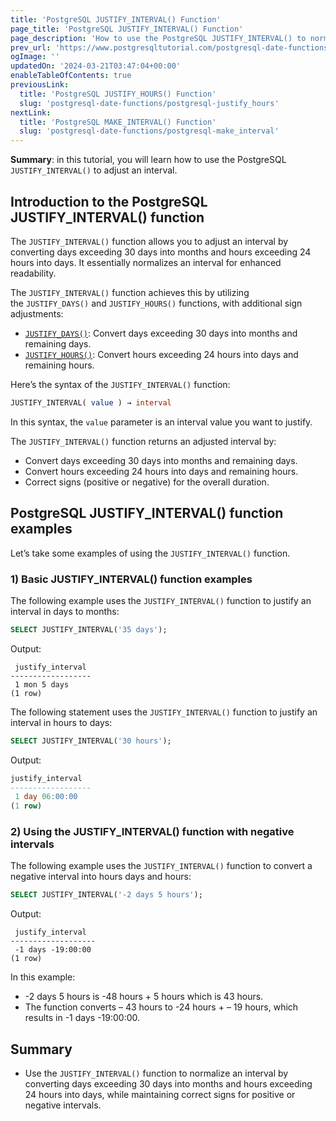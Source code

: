 ```yaml
---
title: 'PostgreSQL JUSTIFY_INTERVAL() Function'
page_title: 'PostgreSQL JUSTIFY_INTERVAL() Function'
page_description: 'How to use the PostgreSQL JUSTIFY_INTERVAL() to normalize an interval by using the JUSTIFY_DAYS() and JUSTIFY_HOURS() functions.'
prev_url: 'https://www.postgresqltutorial.com/postgresql-date-functions/postgresql-justify_interval/'
ogImage: ''
updatedOn: '2024-03-21T03:47:04+00:00'
enableTableOfContents: true
previousLink:
  title: 'PostgreSQL JUSTIFY_HOURS() Function'
  slug: 'postgresql-date-functions/postgresql-justify_hours'
nextLink:
  title: 'PostgreSQL MAKE_INTERVAL() Function'
  slug: 'postgresql-date-functions/postgresql-make_interval'
---
```


**Summary**: in this tutorial, you will learn how to use the PostgreSQL `JUSTIFY_INTERVAL()` to adjust an interval.

## Introduction to the PostgreSQL JUSTIFY_INTERVAL() function

The `JUSTIFY_INTERVAL()` function allows you to adjust an interval by converting days exceeding 30 days into months and hours exceeding 24 hours into days. It essentially normalizes an interval for enhanced readability.

The `JUSTIFY_INTERVAL()` function achieves this by utilizing the `JUSTIFY_DAYS()` and `JUSTIFY_HOURS()` functions, with additional sign adjustments:

- [`JUSTIFY_DAYS()`](postgresql-justify_days): Convert days exceeding 30 days into months and remaining days.
- [`JUSTIFY_HOURS()`](postgresql-justify_hours): Convert hours exceeding 24 hours into days and remaining hours.

Here’s the syntax of the `JUSTIFY_INTERVAL()` function:

```sql
JUSTIFY_INTERVAL( value ) → interval
```

In this syntax, the `value` parameter is an interval value you want to justify.

The `JUSTIFY_INTERVAL()` function returns an adjusted interval by:

- Convert days exceeding 30 days into months and remaining days.
- Convert hours exceeding 24 hours into days and remaining hours.
- Correct signs (positive or negative) for the overall duration.

## PostgreSQL JUSTIFY_INTERVAL() function examples

Let’s take some examples of using the `JUSTIFY_INTERVAL()` function.

### 1\) Basic JUSTIFY_INTERVAL() function examples

The following example uses the `JUSTIFY_INTERVAL()` function to justify an interval in days to months:

```sql
SELECT JUSTIFY_INTERVAL('35 days');
```

Output:

```text
 justify_interval
------------------
 1 mon 5 days
(1 row)
```

The following statement uses the `JUSTIFY_INTERVAL()` function to justify an interval in hours to days:

```sql
SELECT JUSTIFY_INTERVAL('30 hours');
```

Output:

```sql
justify_interval
------------------
 1 day 06:00:00
(1 row)
```

### 2\) Using the JUSTIFY_INTERVAL() function with negative intervals

The following example uses the `JUSTIFY_INTERVAL()` function to convert a negative interval into hours days and hours:

```sql
SELECT JUSTIFY_INTERVAL('-2 days 5 hours');
```

Output:

```text
 justify_interval
-------------------
 -1 days -19:00:00
(1 row)
```

In this example:

- \-2 days 5 hours is \-48 hours \+ 5 hours which is 43 hours.
- The function converts – 43 hours to \-24 hours \+ – 19 hours, which results in \-1 days \-19:00:00\.

## Summary

- Use the `JUSTIFY_INTERVAL()` function to normalize an interval by converting days exceeding 30 days into months and hours exceeding 24 hours into days, while maintaining correct signs for positive or negative intervals.
